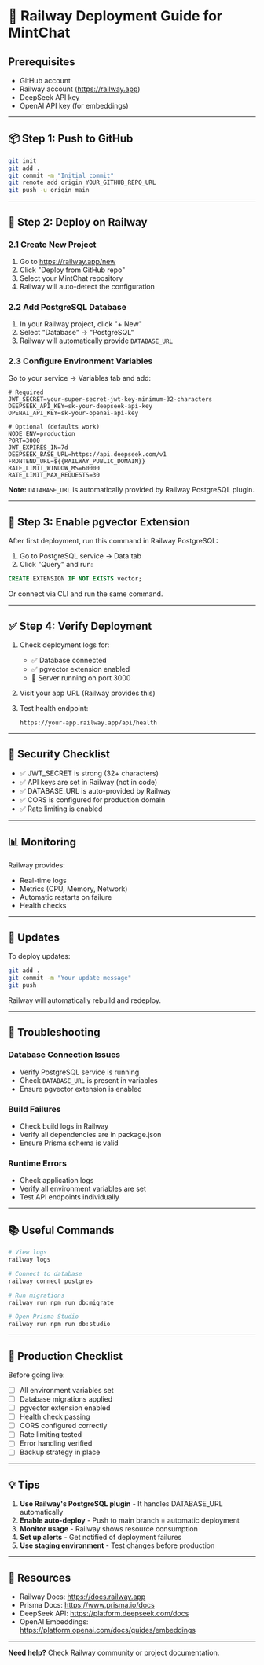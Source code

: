 # 🚂 Railway Deployment Guide for MintChat

## Prerequisites
- GitHub account
- Railway account (https://railway.app)
- DeepSeek API key
- OpenAI API key (for embeddings)

---

## 📦 Step 1: Push to GitHub

```bash
git init
git add .
git commit -m "Initial commit"
git remote add origin YOUR_GITHUB_REPO_URL
git push -u origin main
```

---

## 🚀 Step 2: Deploy on Railway

### 2.1 Create New Project
1. Go to https://railway.app/new
2. Click "Deploy from GitHub repo"
3. Select your MintChat repository
4. Railway will auto-detect the configuration

### 2.2 Add PostgreSQL Database
1. In your Railway project, click "+ New"
2. Select "Database" → "PostgreSQL"
3. Railway will automatically provide `DATABASE_URL`

### 2.3 Configure Environment Variables
Go to your service → Variables tab and add:

```env
# Required
JWT_SECRET=your-super-secret-jwt-key-minimum-32-characters
DEEPSEEK_API_KEY=sk-your-deepseek-api-key
OPENAI_API_KEY=sk-your-openai-api-key

# Optional (defaults work)
NODE_ENV=production
PORT=3000
JWT_EXPIRES_IN=7d
DEEPSEEK_BASE_URL=https://api.deepseek.com/v1
FRONTEND_URL=${{RAILWAY_PUBLIC_DOMAIN}}
RATE_LIMIT_WINDOW_MS=60000
RATE_LIMIT_MAX_REQUESTS=30
```

**Note:** `DATABASE_URL` is automatically provided by Railway PostgreSQL plugin.

---

## 🔧 Step 3: Enable pgvector Extension

After first deployment, run this command in Railway PostgreSQL:

1. Go to PostgreSQL service → Data tab
2. Click "Query" and run:

```sql
CREATE EXTENSION IF NOT EXISTS vector;
```

Or connect via CLI and run the same command.

---

## ✅ Step 4: Verify Deployment

1. Check deployment logs for:
   - ✅ Database connected
   - ✅ pgvector extension enabled
   - 🚀 Server running on port 3000

2. Visit your app URL (Railway provides this)

3. Test health endpoint:
   ```
   https://your-app.railway.app/api/health
   ```

---

## 🔐 Security Checklist

- ✅ JWT_SECRET is strong (32+ characters)
- ✅ API keys are set in Railway (not in code)
- ✅ DATABASE_URL is auto-provided by Railway
- ✅ CORS is configured for production domain
- ✅ Rate limiting is enabled

---

## 📊 Monitoring

Railway provides:
- Real-time logs
- Metrics (CPU, Memory, Network)
- Automatic restarts on failure
- Health checks

---

## 🔄 Updates

To deploy updates:

```bash
git add .
git commit -m "Your update message"
git push
```

Railway will automatically rebuild and redeploy.

---

## 🐛 Troubleshooting

### Database Connection Issues
- Verify PostgreSQL service is running
- Check `DATABASE_URL` is present in variables
- Ensure pgvector extension is enabled

### Build Failures
- Check build logs in Railway
- Verify all dependencies are in package.json
- Ensure Prisma schema is valid

### Runtime Errors
- Check application logs
- Verify all environment variables are set
- Test API endpoints individually

---

## 📚 Useful Commands

```bash
# View logs
railway logs

# Connect to database
railway connect postgres

# Run migrations
railway run npm run db:migrate

# Open Prisma Studio
railway run npm run db:studio
```

---

## 🎯 Production Checklist

Before going live:

- [ ] All environment variables set
- [ ] Database migrations applied
- [ ] pgvector extension enabled
- [ ] Health check passing
- [ ] CORS configured correctly
- [ ] Rate limiting tested
- [ ] Error handling verified
- [ ] Backup strategy in place

---

## 💡 Tips

1. **Use Railway's PostgreSQL plugin** - It handles DATABASE_URL automatically
2. **Enable auto-deploy** - Push to main branch = automatic deployment
3. **Monitor usage** - Railway shows resource consumption
4. **Set up alerts** - Get notified of deployment failures
5. **Use staging environment** - Test changes before production

---

## 🔗 Resources

- Railway Docs: https://docs.railway.app
- Prisma Docs: https://www.prisma.io/docs
- DeepSeek API: https://platform.deepseek.com/docs
- OpenAI Embeddings: https://platform.openai.com/docs/guides/embeddings

---

**Need help?** Check Railway community or project documentation.
